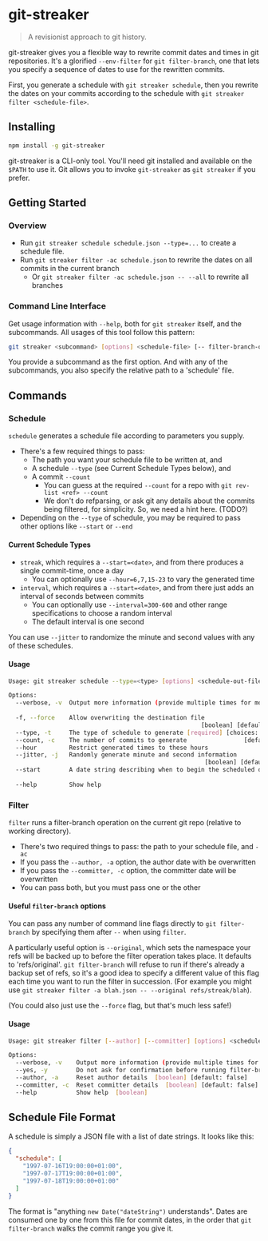 # git-streaker

> A revisionist approach to git history.

git-streaker gives you a flexible way to rewrite commit dates and times in git
repositories.  It's a glorified `--env-filter` for `git filter-branch`, one
that lets you specify a sequence of dates to use for the rewritten commits.

First, you generate a schedule with `git streaker schedule`, then you rewrite
the dates on your commits according to the schedule with `git streaker filter
<schedule-file>`.

## Installing

```sh
npm install -g git-streaker
```

git-streaker is a CLI-only tool. You'll need git installed and available on the
`$PATH` to use it.  Git allows you to invoke `git-streaker` as `git streaker`
if you prefer.

## Getting Started

### Overview

* Run `git streaker schedule schedule.json --type=...` to create a schedule file.
* Run `git streaker filter -ac schedule.json` to rewrite the dates on all
  commits in the current branch
  * Or `git streaker filter -ac schedule.json -- --all` to rewrite all branches

### Command Line Interface

Get usage information with `--help`, both for `git streaker` itself, and the
subcommands.  All usages of this tool follow this pattern:

```sh
git streaker <subcommand> [options] <schedule-file> [-- filter-branch-options...]
```

You provide a subcommand as the first option.  And with any of the subcommands,
you also specify the relative path to a 'schedule' file.

## Commands

### Schedule

`schedule` generates a schedule file according to parameters you supply.

* There's a few required things to pass:
  * The path you want your schedule file to be written at, and
  * A schedule `--type` (see Current Schedule Types below), and
  * A commit `--count`
    * You can guess at the required `--count` for a repo with `git rev-list
      <ref> --count`
    * We don't do refparsing, or ask git any details about the commits being
      filtered, for simplicity.  So, we need a hint here. (TODO?)
* Depending on the `--type` of schedule, you may be required to pass other
  options like `--start` or `--end`

#### Current Schedule Types

* `streak`, which requires a `--start=<date>`, and from there produces a single
  commit-time, once a day
  * You can optionally use `--hour=6,7,15-23` to vary the generated time
* `interval`, which requires a `--start=<date>`, and from there just adds an
  interval of seconds between commits
  * You can optionally use `--interval=300-600` and other range specifications
    to choose a random interval
  * The default interval is one second

You can use `--jitter` to randomize the minute and second values with any of
these schedules.

#### Usage

```sh
Usage: git streaker schedule --type=<type> [options] <schedule-out-file>

Options:
  --verbose, -v  Output more information (provide multiple times for more noise)
                                                                         [count]
  -f, --force    Allow overwriting the destination file
                                                      [boolean] [default: false]
  --type, -t     The type of schedule to generate [required] [choices: "streak"]
  --count, -c    The number of commits to generate                [default: 100]
  --hour         Restrict generated times to these hours                [string]
  --jitter, -j   Randomly generate minute and second information
                                                       [boolean] [default: true]
  --start        A date string describing when to begin the scheduled dates
                                                                        [string]
  --help         Show help                                             [boolean]
```

### Filter

`filter` runs a filter-branch operation on the current git repo (relative to
working directory).

* There's two required things to pass: the path to your schedule file, and `-ac`
* If you pass the `--author, -a` option, the author date with be overwritten
* If you pass the `--committer, -c` option, the committer date will be overwritten
* You can pass both, but you must pass one or the other

#### Useful `filter-branch` options

You can pass any number of command line flags directly to `git filter-branch`
by specifying them after `--` when using `filter`.

A particularly useful option is `--original`, which sets the namespace your
refs will be backed up to before the filter operation takes place.  It defaults
to 'refs/original'.  `git filter-branch` will refuse to run if there's already
a backup set of refs, so it's a good idea to specify a different value of this
flag each time you want to run the filter in succession.  (For example you
might use `git streaker filter -a blah.json -- --original refs/streak/blah`).

(You could also just use the `--force` flag, but that's much less safe!)

#### Usage

```sh
Usage: git streaker filter [--author] [--committer] [options] <schedule-file> [-- filter-branch-options...]

Options:
  --verbose, -v    Output more information (provide multiple times for more noise)  [count]
  --yes, -y        Do not ask for confirmation before running filter-branch  [boolean] [default: false]
  --author, -a     Reset author details  [boolean] [default: false]
  --committer, -c  Reset committer details  [boolean] [default: false]
  --help           Show help  [boolean]
```

## Schedule File Format

A schedule is simply a JSON file with a list of date strings. It looks like this:

```json
{
  "schedule": [
    "1997-07-16T19:00:00+01:00",
    "1997-07-17T19:00:00+01:00",
    "1997-07-18T19:00:00+01:00"
  ]
}
```

The format is "anything `new Date("dateString")` understands".  Dates are
consumed one by one from this file for commit dates, in the order that `git
filter-branch` walks the commit range you give it.
